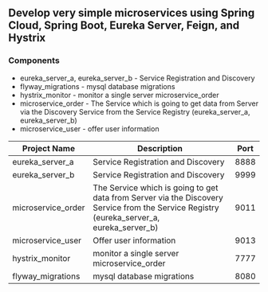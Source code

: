 ## Develop very simple microservices using Spring Cloud, Spring Boot, Eureka Server, Feign, and Hystrix

### Components
* eureka_server_a, eureka_server_b - Service Registration and Discovery
* flyway_migrations - mysql database migrations
* hystrix_monitor - monitor a single server microservice_order
* microservice_order - The Service which is going to get data from Server via the Discovery Service from the Service Registry (eureka_server_a, eureka_server_b)
* microservice_user - offer user information

<table>
    <tr>
        <th>Project Name</th>  <th>Description</th>  <th>Port</th>
    </tr>
<tbody>
    <tr>
        <td>eureka_server_a</td>  
        <td>Service Registration and Discovery</td>  
        <td>8888</td>
    </tr>
    <tr>
        <td>eureka_server_b</td>  
        <td>Service Registration and Discovery</td>  
        <td>9999</td>
    </tr>
    <tr>
        <td>microservice_order</td>  
        <td>The Service which is going to get data from Server via the Discovery Service from the Service Registry (eureka_server_a, eureka_server_b)</td>  
        <td>9011</td>
    </tr>
    <tr>
        <td>microservice_user</td>  
        <td>Offer user information</td>
        <td>9013</td>
    </tr>
    <tr>
        <td>hystrix_monitor</td>  
        <td>monitor a single server microservice_order</td>
        <td>7777</td>
    </tr>
    <tr>
        <td>flyway_migrations</td>  
        <td>mysql database migrations</td>
        <td>8080</td>
    </tr>
</tbody>
</table>



